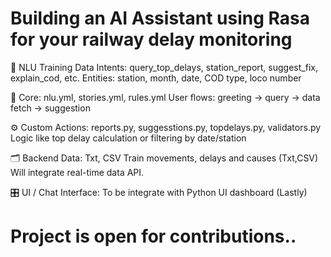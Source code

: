# Building an AI Assistant using Rasa for your railway delay monitoring
📁 NLU Training Data
Intents: query_top_delays, station_report, suggest_fix, explain_cod, etc.
Entities: station, month, date, COD type, loco number

🧠 Core: nlu.yml, stories.yml, rules.yml
User flows: greeting → query → data fetch → suggestion

⚙️ Custom Actions: reports.py, suggesstions.py, topdelays.py, validators.py
Logic like top delay calculation or filtering by date/station

🗂 Backend Data: Txt, CSV
Train movements, delays and causes (Txt,CSV)
Will integrate real-time data API.

🎛 UI / Chat Interface:
To be integrate with Python UI dashboard (Lastly)

# Project is open for contributions..
